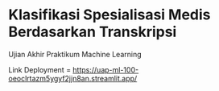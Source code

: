 # Klasifikasi Spesialisasi Medis Berdasarkan Transkripsi
Ujian Akhir Praktikum Machine Learning

Link Deployment = https://uap-ml-100-oeoclrtazm5ygyf2jjn8an.streamlit.app/
